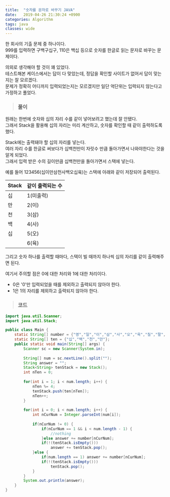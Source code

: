 ```yaml
---
title:  "숫자를 문자로 바꾸기 JAVA"
date:   2019-04-26 21:30:24 +0900
categories: Algorithm
tags: java
classes: wide
---
```


한 회사의 기출 문제 중 하나이다.  
999를 입력하면 구백구십구, 110은 백십 등으로 숫자를 한글로 읽는 문자로 바꾸는 문제이다.  
  
의외로 생각해야 할 것이 꽤 있었다.  
테스트해본 케이스에서는 답이 다 맞았는데, 정답을 확인할 사이트가 없어서 답이 맞는지는 잘 모르겠다.  
문제가 정확히 어디까지 입력되었는지는 모르겠지만 일단 억단위는 입력되지 않는다고 가정하고 풀었다.  
  
> ### 풀이

원래는 한번에 숫자와 십의 자리 수를 같이 넣어보려고 했는데 잘 안됐다.  
그래서 Stack을 활용해 십의 자리는 미리 계산하고, 숫자를 확인할 때 같이 출력하도록 했다.  
  
Stack에는 출력돼야 할 십의 자리를 넣는다.  
여러 자리 수를 한글로 써보다가 십백천만이 자릿수 만큼 돌아가면서 나와야한다는 것을 알게 되었다.  
그래서 입력 받은 수의 길이만큼 십백천만을 돌아가면서 스택에 넣는다.  
  
예를 들어 123456(십이만삼천사백오십육)는 스택에 아래와 같이 저장되어 출력된다.    

|Stack|같이 출력되는 수|  
|--|--|
|십|1(미출력)|
|만|2(이)|
|천|3(삼)|
|백|4(사)|
|십|5(오)|
| |6(육)|

그리고 숫자 하나를 출력할 때마다, 스택이 빌 때까지 하나씩 십의 자리를 같이 출력해주면 된다.  
  
여기서 주의할 점은 0에 대한 처리와 1에 대한 처리이다.  

- 0은 '0'만 입력되었을 때를 제외하고 출력되지 않아야 한다.
- 1은 1의 자리를 제외하고 출력되지 않아야 한다.  

> ### 코드

```java
import java.util.Scanner;
import java.util.Stack;

public class Main {
	static String[] number = {"영","일","이","삼","사","오","육","칠","팔","구"};
	static String[] ten = {"십","백","천","만"};
	public static void main(String[] args) {
		Scanner sc = new Scanner(System.in);
		
		String[] num = sc.nextLine().split("");
		String answer = "";
		Stack<String> tenStack = new Stack();
		int nTen = 0;
		
		for(int i = 1; i < num.length; i++) {
			nTen %= 4;
			tenStack.push(ten[nTen]);
			nTen++;
		}
		
		for(int i = 0; i < num.length; i++) {
			int nCurNum = Integer.parseInt(num[i]);
			
			if(nCurNum != 0) {
				if(nCurNum == 1 && i < num.length - 1) {
					//nothing
				}else answer += number[nCurNum];
				if(!(tenStack.isEmpty()))
					answer += tenStack.pop();
			}else {
				if(num.length == 1) answer += number[nCurNum];
				if(!(tenStack.isEmpty()))
					tenStack.pop();
			}
		}
		System.out.println(answer);
	}
}
```